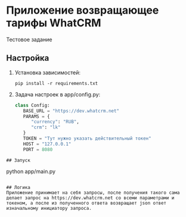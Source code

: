 # Приложение возвращающее тарифы WhatCRM
Тестовое задание

## Настройка
1. Установка зависимостей:
   ```
   pip install -r requirements.txt
   ```
2. Задача настроек в app/config.py:
   ```python
   class Config:
      BASE_URL = "https://dev.whatcrm.net"
      PARAMS = {
         "currency": "RUB",
         "crm": "lk"
      }
      TOKEN = "Тут нужно указать действительный токен"
      HOST = "127.0.0.1"
      PORT = 8080
```
## Запуск
   ```
   python app/main.py
   ```

## Логика
Приложение принимает на себя запросы, после получения такого сама делает запрос на https://dev.whatcrm.net со всеми параметрами и токеном, а после из полученного ответа возвращает json ответ изначальному инициатору запроса.